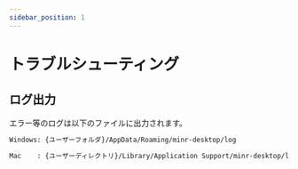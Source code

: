 ```yaml
---
sidebar_position: 1
---
```


# トラブルシューティング

## ログ出力

エラー等のログは以下のファイルに出力されます。

```txt
Windows: {ユーザーフォルダ}/AppData/Roaming/minr-desktop/log

Mac    : {ユーザーディレクトリ}/Library/Application Support/minr-desktop/log
```
